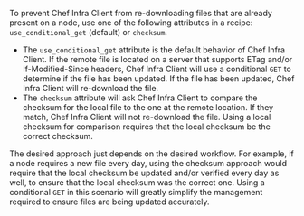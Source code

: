 To prevent Chef Infra Client from re-downloading files that are already
present on a node, use one of the following attributes in a recipe:
`use_conditional_get` (default) or `checksum`.

- The `use_conditional_get` attribute is the default behavior of Chef
    Infra Client. If the remote file is located on a server that
    supports ETag and/or If-Modified-Since headers, Chef Infra Client
    will use a conditional `GET` to determine if the file has been
    updated. If the file has been updated, Chef Infra Client will
    re-download the file.
- The `checksum` attribute will ask Chef Infra Client to compare the
    checksum for the local file to the one at the remote location. If
    they match, Chef Infra Client will not re-download the file. Using a
    local checksum for comparison requires that the local checksum be
    the correct checksum.

The desired approach just depends on the desired workflow. For example,
if a node requires a new file every day, using the checksum approach
would require that the local checksum be updated and/or verified every
day as well, to ensure that the local checksum was the correct
one. Using a conditional `GET` in this scenario will greatly simplify
the management required to ensure files are being updated accurately.
